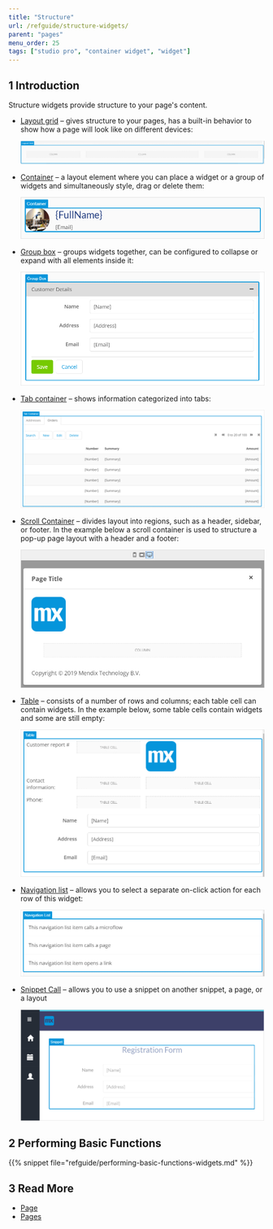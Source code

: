 ```yaml
---
title: "Structure"
url: /refguide/structure-widgets/
parent: "pages"
menu_order: 25
tags: ["studio pro", "container widget", "widget"]
---
```


## 1 Introduction

Structure  widgets provide structure to your page's content.

* [Layout grid](layout-grid) – gives structure to your pages, has a built-in behavior to show how a page will look like on different devices:

    ![Layout Grid Example](attachments/structure-widgets/layout-grid-example.png)

* [Container](container) – a layout element where you can place a widget or a group of widgets and simultaneously style, drag or delete them:

    ![Container Example](attachments/structure-widgets/container-example.png)

* [Group box](group-box) – groups widgets together, can be configured to collapse or expand with all elements inside it:

    ![Group Box Example](attachments/structure-widgets/group-box-example.png)

* [Tab container](tab-container) – shows information categorized into tabs:

    ![Tab Container Example](attachments/structure-widgets/tab-container-example.png)

* [Scroll Container](scroll-container) – divides layout into regions, such as a header, sidebar, or footer. In the example below a scroll container is used to structure a pop-up page layout with a header and a footer:

    ![Scroll Container Example](attachments/structure-widgets/scroll-container-example.png)

* [Table](table) – consists of a number of rows and columns; each table cell can contain widgets. In the example below, some table cells contain widgets and some are still empty:

    ![Table Example](attachments/structure-widgets/table-example.png)

* [Navigation list](navigation-list) – allows you to select a separate on-click action for each row of this widget:

    ![Navigation List Example](attachments/structure-widgets/navigation-list-example.png)

* [Snippet Call](snippet-call) – allows you to use a snippet on another snippet, a page, or a layout

  ![](attachments/structure-widgets/snippet-call-design-mode-example.png)

## 2 Performing Basic Functions

{{% snippet file="refguide/performing-basic-functions-widgets.md" %}}

## 3 Read More

* [Page](page)
* [Pages](pages)